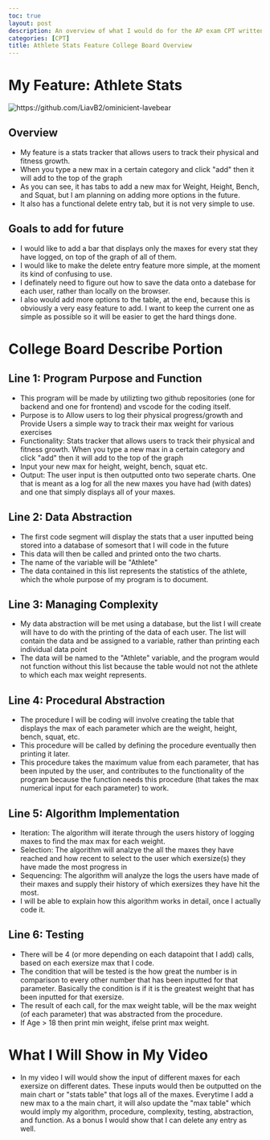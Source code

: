 ```yaml
---
toc: true
layout: post
description: An overview of what I would do for the AP exam CPT written portion for my feature of the CPT tri 2 group project. 
categories: [CPT]
title: Athlete Stats Feature College Board Overview
---
```


# My Feature: Athlete Stats

![]({{site.baseurl}}/images/stats.png "https://github.com/LiavB2/ominicient-lavebear") 

## Overview
- My feature is a stats tracker that allows users to track their physical and fitness growth.
- When you type a new max in a certain category and click "add" then it will add to the top of the graph
- As you can see, it has tabs to add a new max for Weight, Height, Bench, and Squat, but I am planning on adding more options in the future.
- It also has a functional delete entry tab, but it is not very simple to use.

## Goals to add for future
- I would like to add a bar that displays only the maxes for every stat they have logged, on top of the graph of all of them. 
- I would like to make the delete entry feature more simple, at the moment its kind of confusing to use.
- I definately need to figure out how to save the data onto a datebase for each user, rather than locally on the browser.
- I also would add more options to the table, at the end, because this is obviously a very easy feature to add. I want to keep the current one as simple as possible so it will be easier to get the hard things done.

# College Board Describe Portion

## Line 1: Program Purpose and Function
- This program will be made by utilizting two github repositories (one for backend and one for frontend) and vscode for the coding itself.
- Purpose is to Allow users to log their physical progress/growth and Provide Users a simple way to track their max weight for various exercises
- Functionality: Stats tracker that allows users to track their physical and fitness growth. When you type a new max in a certain category and click "add" then it will add to the top of the graph
- Input your new max for height, weight, bench, squat etc. 
- Output: The user input is then outputted onto two seperate charts. One that is meant as a log for all the new maxes you have had (with dates) and one that simply displays all of your maxes.

## Line 2: Data Abstraction
- The first code segment will display the stats that a user inputted being stored into a database of somesort that I will code in the future
- This data will then be called and printed onto the two charts.
- The name of the variable will be "Athlete"
- The data contained in this list represents the statistics of the athlete, which the whole purpose of my program is to document.

## Line 3: Managing Complexity
- My data abstraction will be met using a database, but the list I will create will have to do with the printing of the data of each user. The list will contain the data and be assigned to a variable, rather than printing each individual data point
- The data will be named to the "Athlete" variable, and the program would not function without this list because the table would not not the athlete to which each max weight represents.

## Line 4: Procedural Abstraction
- The procedure I will be coding will involve creating the table that displays the max of each parameter which are the weight, height, bench, squat, etc. 
- This procedure will be called by defining the procedure eventually then printing it later.
- This procedure takes the maximum value from each parameter, that has been inputed by the user, and contributes to the functionality of the program because the function needs this procedure (that takes the max numerical input for each parameter) to work.

## Line 5: Algorithm Implementation
-  Iteration: The algorithm will iterate through the users history of logging maxes to find the max max for each weight.
- Selection: The algorithm will analzye the all the maxes they have reached and how recent to select to the user which exersize(s) they have made the most progress in
- Sequencing: The algorithm will analyze the logs the users have made of their maxes and supply their history of which exersizes they have hit the most.
- I will be able to explain how this algorithm works in detail, once I actually code it.

## Line 6: Testing
- There will be 4 (or more depending on each datapoint that I add) calls, based on each exersize max that I code.
- The condition that will be tested is the how great the number is in comparison to every other number that has been inputted for that parameter. Basically the condition is if it is the greatest weight that has been inputted for that exersize.
- The result of each call, for the max weight table, will be the max weight (of each parameter) that was abstracted from the procedure.
- If Age > 18 then print min weight, ifelse print max weight.


# What I Will Show in My Video
- In my video I will would show the input of different maxes for each exersize on different dates. These inputs would then be outputted on the main chart or "stats table" that logs all of the maxes. Everytime I add a new max to a the main chart, it will also update the "max table" which would imply my algorithm, procedure, complexity, testing, abstraction, and function. As a bonus I would show that I can delete any entry as well. 